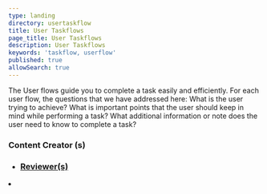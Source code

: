 ```yaml
---
type: landing
directory: usertaskflow
title: User Taskflows
page_title: User Taskflows
description: User Taskflows
keywords: 'taskflow, userflow'
published: true
allowSearch: true
---
```

The User flows guide you to complete a task easily and efficiently.
For each user flow, the questions that we have addressed here:
 What is the user trying to achieve?
 What is important points that the user should keep in mind while performing a task?
 What additional information or note does the user need to know to complete a task?

<div class="row">
    <div class="col-sm-4">
        <h3>Content Creator (s)</h3>
        <ul>
            <li><a href="pages/usertaskflow/how_do_i_create_studymeterial</a></li>
        </ul>
    </div>
    <div class="col-sm-4">
        <h3>Reviewer(s)</h3> 
        </ul>
              <li></li>
        <ul>
    </div>

